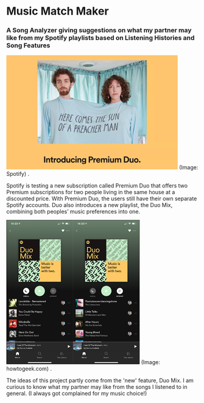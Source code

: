 # Music Match Maker
### A Song Analyzer giving suggestions on what my partner may like from my Spotify playlists based on Listening Histories and Song Features

<img src="img/spotify_duo.jpg" width="450">
(Image: Spotify)
.<br  /> 

Spotify is testing a new subscription called Premium Duo that offers two Premium subscriptions for two people living in the same house at a discounted price. With Premium Duo, the users still have their own separate Spotify accounts. Duo also introduces a new playlist, the Duo Mix, combining both peoples’ music preferences into one. </p>

<img src="img/mix.png" width="350">
(Image: howtogeek.com)
.<br  />  


The ideas of this project partly come from the 'new' feature, Duo Mix. I am curious to know what my partner may like from the songs I listened to in general. (I always got complained for my music choice!) 
